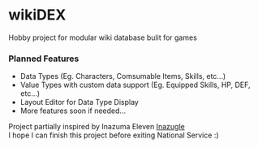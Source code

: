 # wikiDEX
Hobby project for modular wiki database bulit for games


### Planned Features
- Data Types (Eg. Characters, Comsumable Items, Skills, etc...)
- Value Types with custom data support (Eg. Equipped Skills, HP, DEF, etc...)
- Layout Editor for Data Type Display
- More features soon if needed...

Project partially inspired by Inazuma Eleven [Inazugle](https://zukan.inazuma.jp/en/)  
I hope I can finish this project before exiting National Service :)
